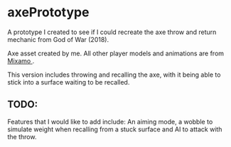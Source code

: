 # axePrototype

A prototype I created to see if I could recreate the axe throw and return mechanic from God of War (2018).

Axe asset created by me. All other player models and animations are from <a href="https://www.mixamo.com/"> Mixamo </a>.

This version includes throwing and recalling the axe, with it being able to stick into a surface waiting to be recalled.

## TODO:
Features that I would like to add include: An aiming mode, a wobble to simulate weight when recalling from a stuck surface and AI to attack with the throw.
